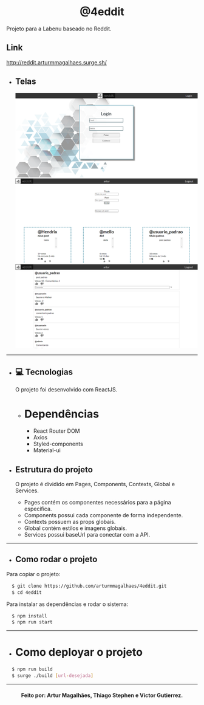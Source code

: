 <h1 align="center">@4eddit</h1>
Projeto para a Labenu baseado no Reddit.

  ## Link
  http://reddit.arturmmagalhaes.surge.sh/

- ## Telas
  <img src="./src/Global/4eddit-login.png" />
  <img src="./src/Global/4eddit-feed.png" />
  <img src="./src/Global/4eddit-post.png" />
---
- ## 💻️ Tecnologias
  O projeto foi desenvolvido com ReactJS.

  - # Dependências
    - React Router DOM
    - Axios
    - Styled-components
    - Material-ui
    
- ## Estrutura do projeto

  O projeto é dividido em Pages, Components, Contexts, Global e Services.
    - Pages contém os componentes necessários para a página específica.
    - Components possui cada componente de forma independente.
    - Contexts possuem as props globais.
    - Global contém estilos e imagens globais.
    - Services possui baseUrl para conectar com a API.
---
- ## Como rodar o projeto

Para copiar o projeto:
```bash
  $ git clone https://github.com/arturmmagalhaes/4eddit.git
  $ cd 4eddit
```
Para instalar as dependências e rodar o sistema:
```bash
  $ npm install
  $ npm run start
```
---
- # Como deployar o projeto
```bash
  $ npm run build
  $ surge ./build [url-desejada]
```
---
<h4 align="center">Feito por: Artur Magalhães, Thiago Stephen e Victor Gutierrez.
